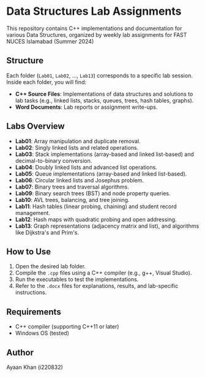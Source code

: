 # Data Structures Lab Assignments

This repository contains C++ implementations and documentation for various Data Structures, organized by weekly lab assignments for FAST NUCES Islamabad (Summer 2024)

## Structure
Each folder (`Lab01`, `Lab02`, ..., `Lab13`) corresponds to a specific lab session. Inside each folder, you will find:
- **C++ Source Files**: Implementations of data structures and solutions to lab tasks (e.g., linked lists, stacks, queues, trees, hash tables, graphs).
- **Word Documents**: Lab reports or assignment write-ups.

## Labs Overview
- **Lab01**: Array manipulation and duplicate removal.
- **Lab02**: Singly linked lists and related operations.
- **Lab03**: Stack implementations (array-based and linked list-based) and decimal-to-binary conversion.
- **Lab04**: Doubly linked lists and advanced list operations.
- **Lab05**: Queue implementations (array-based and linked list-based).
- **Lab06**: Circular linked lists and Josephus problem.
- **Lab07**: Binary trees and traversal algorithms.
- **Lab09**: Binary search trees (BST) and node property queries.
- **Lab10**: AVL trees, balancing, and tree joining.
- **Lab11**: Hash tables (linear probing, chaining) and student record management.
- **Lab12**: Hash maps with quadratic probing and open addressing.
- **Lab13**: Graph representations (adjacency matrix and list), and algorithms like Dijkstra's and Prim's.

## How to Use
1. Open the desired lab folder.
2. Compile the `.cpp` files using a C++ compiler (e.g., g++, Visual Studio).
3. Run the executables to test the implementations.
4. Refer to the `.docx` files for explanations, results, and lab-specific instructions.

## Requirements
- C++ compiler (supporting C++11 or later)
- Windows OS (tested)

## Author
Ayaan Khan (i220832)


